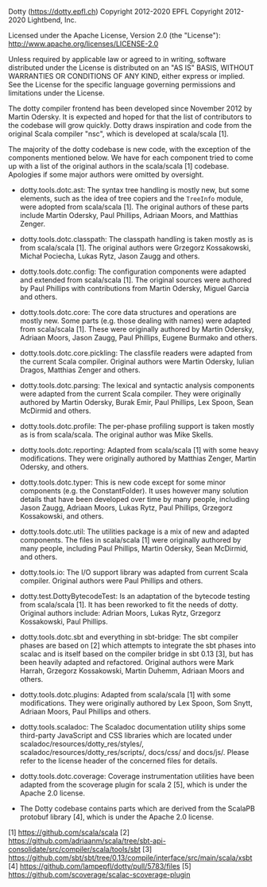 Dotty (https://dotty.epfl.ch)
Copyright 2012-2020 EPFL
Copyright 2012-2020 Lightbend, Inc.

Licensed under the Apache License, Version 2.0 (the "License"):
http://www.apache.org/licenses/LICENSE-2.0

Unless required by applicable law or agreed to in writing, software
distributed under the License is distributed on an "AS IS" BASIS,
WITHOUT WARRANTIES OR CONDITIONS OF ANY KIND, either express or implied.
See the License for the specific language governing permissions and
limitations under the License.

The dotty compiler frontend has been developed since November 2012 by Martin
Odersky. It is expected and hoped for that the list of contributors to the
codebase will grow quickly. Dotty draws inspiration and code from the original
Scala compiler "nsc", which is developed at scala/scala [1].

The majority of the dotty codebase is new code, with the exception of the
components mentioned below. We have for each component tried to come up with a
list of the original authors in the scala/scala [1] codebase. Apologies if some
major authors were omitted by oversight.

  * dotty.tools.dotc.ast: The syntax tree handling is mostly new, but some
    elements, such as the idea of tree copiers and the `TreeInfo` module,
    were adopted from scala/scala [1]. The original authors of these parts
    include Martin Odersky, Paul Phillips, Adriaan Moors, and Matthias Zenger.

  * dotty.tools.dotc.classpath: The classpath handling is taken mostly as is
    from scala/scala [1]. The original authors were Grzegorz Kossakowski,
    Michał Pociecha, Lukas  Rytz, Jason Zaugg and others.

  * dotty.tools.dotc.config: The configuration components were adapted and
    extended from scala/scala [1]. The original sources were authored by Paul
    Phillips with contributions from Martin Odersky, Miguel Garcia and others.

  * dotty.tools.dotc.core: The core data structures and operations are mostly
    new. Some parts (e.g. those dealing with names) were adapted from
    scala/scala [1]. These were originally authored by Martin Odersky, Adriaan
    Moors, Jason Zaugg, Paul Phillips, Eugene Burmako and others.

  * dotty.tools.dotc.core.pickling: The classfile readers were adapted from the
    current Scala compiler. Original authors were Martin Odersky, Iulian
    Dragos, Matthias Zenger and others.

  * dotty.tools.dotc.parsing: The lexical and syntactic analysis components
    were adapted from the current Scala compiler. They were originally authored
    by Martin Odersky, Burak Emir, Paul Phillips, Lex Spoon, Sean McDirmid and
    others.

  * dotty.tools.dotc.profile: The per-phase profiling support is taken mostly
    as is from scala/scala. The original author was Mike Skells.

  * dotty.tools.dotc.reporting: Adapted from scala/scala [1] with some heavy
    modifications. They were originally authored by Matthias Zenger, Martin
    Odersky, and others.

  * dotty.tools.dotc.typer: This is new code except for some minor components
    (e.g. the ConstantFolder). It uses however many solution details that have
    been developed over time by many people, including Jason Zaugg, Adriaan
    Moors, Lukas Rytz, Paul Phillips, Grzegorz Kossakowski, and others.

  * dotty.tools.dotc.util: The utilities package is a mix of new and adapted
    components. The files in scala/scala [1] were originally authored by many
    people, including Paul Phillips, Martin Odersky, Sean McDirmid, and others.

  * dotty.tools.io: The I/O support library was adapted from current Scala
    compiler. Original authors were Paul Phillips and others.

  * dotty.test.DottyBytecodeTest: Is an adaptation of the bytecode testing from
    scala/scala [1]. It has been reworked to fit the needs of dotty. Original
    authors include: Adrian Moors, Lukas Rytz, Grzegorz Kossakowski, Paul
    Phillips.

  * dotty.tools.dotc.sbt and everything in sbt-bridge: The sbt compiler phases
    are based on [2] which attempts to integrate the sbt phases into scalac and
    is itself based on the compiler bridge in sbt 0.13 [3], but has been
    heavily adapted and refactored. Original authors were Mark Harrah, Grzegorz
    Kossakowski, Martin Duhemm, Adriaan Moors and others.

  * dotty.tools.dotc.plugins: Adapted from scala/scala [1] with some
    modifications. They were originally authored by Lex Spoon, Som Snytt,
    Adriaan Moors, Paul Phillips and others.

  * dotty.tools.scaladoc: The Scaladoc documentation utility ships some
    third-party JavaScript and CSS libraries which are located under
    scaladoc/resources/dotty_res/styles/, scaladoc/resources/dotty_res/scripts/, docs/css/ and
    docs/js/. Please refer to the license header of the concerned files for
    details.

  * dotty.tools.dotc.coverage: Coverage instrumentation utilities have been
    adapted from the scoverage plugin for scala 2 [5], which is under the
    Apache 2.0 license.

  * The Dotty codebase contains parts which are derived from
    the ScalaPB protobuf library [4], which is under the Apache 2.0 license.


[1] https://github.com/scala/scala
[2] https://github.com/adriaanm/scala/tree/sbt-api-consolidate/src/compiler/scala/tools/sbt
[3] https://github.com/sbt/sbt/tree/0.13/compile/interface/src/main/scala/xsbt
[4] https://github.com/lampepfl/dotty/pull/5783/files
[5] https://github.com/scoverage/scalac-scoverage-plugin
